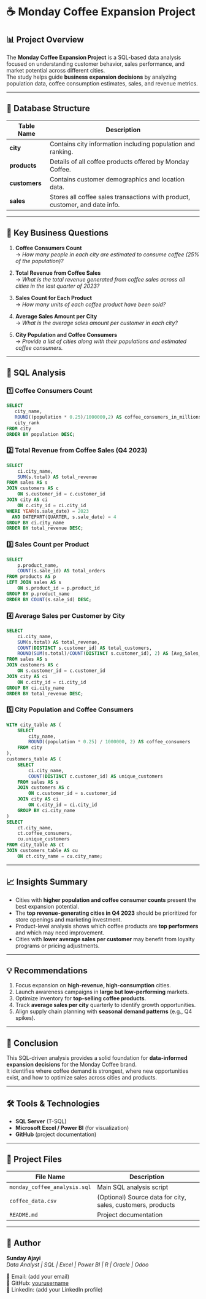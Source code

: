 # ☕️ Monday Coffee Expansion Project

## 📊 Project Overview
The **Monday Coffee Expansion Project** is a SQL-based data analysis focused on understanding customer behavior, sales performance, and market potential across different cities.  
The study helps guide **business expansion decisions** by analyzing population data, coffee consumption estimates, sales, and revenue metrics.

---

## 🧩 Database Structure

| Table Name | Description |
|-------------|--------------|
| **city** | Contains city information including population and ranking. |
| **products** | Details of all coffee products offered by Monday Coffee. |
| **customers** | Contains customer demographics and location data. |
| **sales** | Stores all coffee sales transactions with product, customer, and date info. |

---

## 🎯 Key Business Questions

1. **Coffee Consumers Count**  
   → *How many people in each city are estimated to consume coffee (25% of the population)?*

2. **Total Revenue from Coffee Sales**  
   → *What is the total revenue generated from coffee sales across all cities in the last quarter of 2023?*

3. **Sales Count for Each Product**  
   → *How many units of each coffee product have been sold?*

4. **Average Sales Amount per City**  
   → *What is the average sales amount per customer in each city?*

5. **City Population and Coffee Consumers**  
   → *Provide a list of cities along with their populations and estimated coffee consumers.*

---

## 🧮 SQL Analysis

### 1️⃣ Coffee Consumers Count
```sql
SELECT 
   city_name,
   ROUND((population * 0.25)/1000000,2) AS coffee_consumers_in_millions,
   city_rank
FROM city
ORDER BY population DESC;
```

### 2️⃣ Total Revenue from Coffee Sales (Q4 2023)
```sql
SELECT 
    ci.city_name,
    SUM(s.total) AS total_revenue
FROM sales AS s
JOIN customers AS c
    ON s.customer_id = c.customer_id
JOIN city AS ci
    ON c.city_id = ci.city_id
WHERE YEAR(s.sale_date) = 2023
  AND DATEPART(QUARTER, s.sale_date) = 4
GROUP BY ci.city_name
ORDER BY total_revenue DESC;
```

### 3️⃣ Sales Count per Product
```sql
SELECT 
    p.product_name,
    COUNT(s.sale_id) AS total_orders
FROM products AS p
LEFT JOIN sales AS s
    ON s.product_id = p.product_id
GROUP BY p.product_name
ORDER BY COUNT(s.sale_id) DESC;
```

### 4️⃣ Average Sales per Customer by City
```sql
SELECT
    ci.city_name,
    SUM(s.total) AS total_revenue,
    COUNT(DISTINCT s.customer_id) AS total_customers,
    ROUND(SUM(s.total)/COUNT(DISTINCT s.customer_id), 2) AS [Avg_Sales_per_city]
FROM sales AS s
JOIN customers AS c
    ON s.customer_id = c.customer_id
JOIN city AS ci
    ON c.city_id = ci.city_id
GROUP BY ci.city_name
ORDER BY total_revenue DESC;
```

### 5️⃣ City Population and Coffee Consumers
```sql
WITH city_table AS (
    SELECT 
        city_name,
        ROUND((population * 0.25) / 1000000, 2) AS coffee_consumers
    FROM city
),
customers_table AS (
    SELECT 
        ci.city_name,
        COUNT(DISTINCT c.customer_id) AS unique_customers
    FROM sales AS s
    JOIN customers AS c
        ON c.customer_id = s.customer_id
    JOIN city AS ci
        ON c.city_id = ci.city_id
    GROUP BY ci.city_name
)
SELECT 
    ct.city_name,
    ct.coffee_consumers,
    cu.unique_customers
FROM city_table AS ct
JOIN customers_table AS cu
    ON ct.city_name = cu.city_name;
```

---

## 📈 Insights Summary

- Cities with **higher population and coffee consumer counts** present the best expansion potential.  
- The **top revenue-generating cities in Q4 2023** should be prioritized for store openings and marketing investment.  
- Product-level analysis shows which coffee products are **top performers** and which may need improvement.  
- Cities with **lower average sales per customer** may benefit from loyalty programs or pricing adjustments.  

---

## 💡 Recommendations

1. Focus expansion on **high-revenue, high-consumption** cities.  
2. Launch awareness campaigns in **large but low-performing** markets.  
3. Optimize inventory for **top-selling coffee products**.  
4. Track **average sales per city** quarterly to identify growth opportunities.  
5. Align supply chain planning with **seasonal demand patterns** (e.g., Q4 spikes).

---

## 🧾 Conclusion

This SQL-driven analysis provides a solid foundation for **data-informed expansion decisions** for the Monday Coffee brand.  
It identifies where coffee demand is strongest, where new opportunities exist, and how to optimize sales across cities and products.

---

## 🛠️ Tools & Technologies
- **SQL Server** (T-SQL)
- **Microsoft Excel / Power BI** (for visualization)
- **GitHub** (project documentation)

---

## 📂 Project Files
| File Name | Description |
|------------|--------------|
| `monday_coffee_analysis.sql` | Main SQL analysis script |
| `coffee_data.csv` | (Optional) Source data for city, sales, customers, products |
| `README.md` | Project documentation |

---

## 👤 Author
**Sunday Ajayi**  
_Data Analyst | SQL | Excel | Power BI | R | Oracle | Odoo_  

📧 Email: (add your email)  
🔗 GitHub: [yourusername](https://github.com/yourusername)  
💼 LinkedIn: (add your LinkedIn profile)
